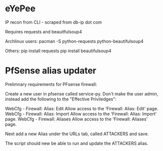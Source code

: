 # eYePee
IP recon from CLI - scraped from db-ip dot com

Requires requests and beauitfulsoup4

Archlinux users:
pacman -S python-requests python-beautifulsoup4

Others:
pip install requests
pip install beautifulsoup4

# PfSense alias updater
Prelimnary requirements for PFsense firewall:

Create a new user in pfsense called service-py.
Don't make the user admin, instead add the following to the "Effective Priviledges":

WebCfg - Firewall: Alias: Edit	Allow access to the 'Firewall: Alias: Edit' page.	
WebCfg - Firewall: Alias: Import	Allow access to the 'Firewall: Alias: Import' page.	
WebCfg - Firewall: Aliases	Allow access to the 'Firewall: Aliases' page.

Next add a new Alias under the URLs tab, called ATTACKERS and save.

The script should new be able to run and update the ATTACKERS alias.
